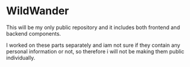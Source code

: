 # WildWander
This will be my only public repository and it includes both frontend and backend components.

I worked on these parts separately and iam not sure if they contain any personal information or not, so therefore i will not be making them public individually.
